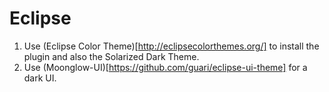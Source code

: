Eclipse
=======

1.  Use (Eclipse Color Theme)[http://eclipsecolorthemes.org/] to install the plugin and also the Solarized Dark Theme.
2.  Use (Moonglow-UI)[https://github.com/guari/eclipse-ui-theme] for a dark UI.
